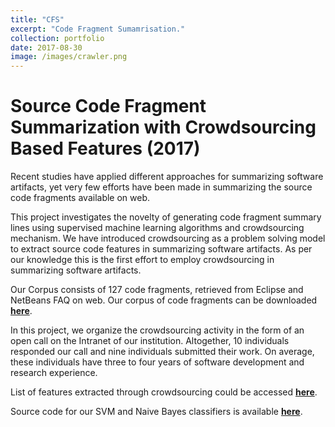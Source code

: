 ```yaml
---
title: "CFS"
excerpt: "Code Fragment Sumamrisation."
collection: portfolio
date: 2017-08-30
image: /images/crawler.png
---
```

#  **Source Code Fragment Summarization with Crowdsourcing Based Features (2017)**

Recent studies have applied different approaches for summarizing software artifacts, yet very few efforts have been made in summarizing the source code fragments available on web.

This project investigates the novelty of generating code fragment summary lines using supervised machine learning algorithms and crowdsourcing mechanism. We have introduced crowdsourcing as a problem solving model to extract source code features in summarizing software artifacts. As per our knowledge this is the first effort to employ crowdsourcing in summarizing software artifacts.

Our Corpus consists of 127 code fragments, retrieved from Eclipse and NetBeans FAQ on web. Our corpus of code fragments can be downloaded  [**here**](http://oscar-lab.org/CFS/codeFragments.txt).

In this project, we organize the crowdsourcing activity in the form of an open call on the Intranet of our institution. Altogether, 10 individuals responded our call and nine individuals submitted their work. On average, these individuals have three to four years of software development and research experience.  

List of features extracted through crowdsourcing could be accessed  [**here**](http://oscar-lab.org/CFS/features.txt).  

Source code for our SVM and Naive Bayes classifiers is available  [**here**](http://oscar-lab.org/CFS/dataset.zip).